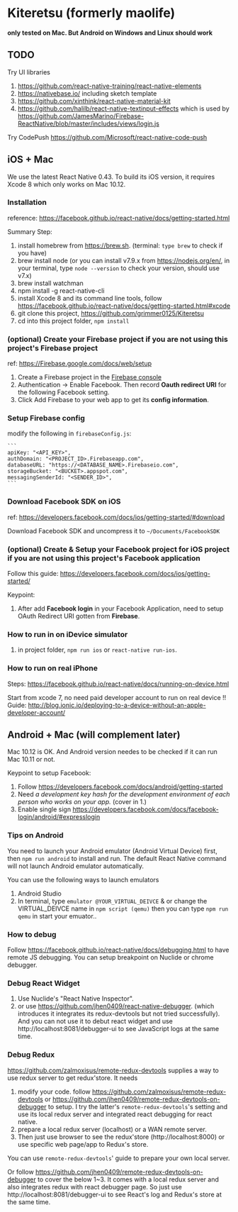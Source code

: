 # Kiteretsu (formerly maolife)

**only tested on Mac. But Android on Windows and Linux should work**

## TODO

Try UI libraries 
1. https://github.com/react-native-training/react-native-elements
2. https://nativebase.io/ including sketch template 
3. https://github.com/xinthink/react-native-material-kit  
4. https://github.com/halilb/react-native-textinput-effects which is used by https://github.com/JamesMarino/Firebase-ReactNative/blob/master/includes/views/login.js

Try CodePush
https://github.com/Microsoft/react-native-code-push

## iOS + Mac
We use the latest React Native 0.43. To build its iOS version, it requires Xcode 8 which only works on Mac 10.12.

### Installation

reference:
https://facebook.github.io/react-native/docs/getting-started.html

Summary Step:
1. install homebrew from https://brew.sh. (terminal: `type brew` to check if you have)
2. brew install node (or you can install v7.9.x from https://nodejs.org/en/, in your terminal, type `node --version` to check your version, should use v7.x)
3. brew install watchman
4. npm install -g react-native-cli
5. install Xcode 8 and its command line tools, follow https://facebook.github.io/react-native/docs/getting-started.html#xcode
6. git clone this project, https://github.com/grimmer0125/Kiteretsu
7. cd into this project folder, `npm install`

### (optional) Create your Firebase project if you are not using this project's Firebase project

ref: https://Firebase.google.com/docs/web/setup

1. Create a Firebase project in the [Firebase console](https://console.Firebase.google.com/)
2. Authentication -> Enable Facebook. Then record **Oauth redirect URI** for the following Facebook setting.
3. Click Add Firebase to your web app to get its **config information**.

### Setup Firebase config

modify the following in `firebaseConfig.js`:

    ```
    apiKey: "<API_KEY>",
    authDomain: "<PROJECT_ID>.Firebaseapp.com",
    databaseURL: "https://<DATABASE_NAME>.Firebaseio.com",
    storageBucket: "<BUCKET>.appspot.com",
    messagingSenderId: "<SENDER_ID>",
    ```

### Download Facebook SDK on iOS

ref: https://developers.facebook.com/docs/ios/getting-started/#download

Download Facebook SDK and uncompress it to `~/Documents/FacebookSDK`

### (optional) Create & Setup your Facebook project for iOS project if you are not using this project's Facebook application

Follow this guide: https://developers.facebook.com/docs/ios/getting-started/

Keypoint:
1. After add **Facebook login** in your Facebook Application, need to setup OAuth Redirect URI gotten from **Firebase**.

### How to run in on iDevice simulator
1. in project folder, `npm run ios` or `react-native run-ios`.

### How to run on real iPhone

Steps:
https://facebook.github.io/react-native/docs/running-on-device.html

Start from xcode 7, no need paid developer account to run on real device !! Guide:
http://blog.ionic.io/deploying-to-a-device-without-an-apple-developer-account/


## Android + Mac (will complement later)

Mac 10.12 is OK. And Android version needes to be checked if it can run Mac 10.11 or not.

Keypoint to setup Facebook:
1. Follow https://developers.facebook.com/docs/android/getting-started
2. Need *a development key hash for the development environment of each person who works on your app.* (cover in 1.)
3. Enable single sign https://developers.facebook.com/docs/facebook-login/android/#expresslogin

### Tips on Android

You need to launch your Android emulator (Android Virtual Device) first, then `npm run android` to install and run. The default React Native command will not launch Android emulator automatically.

You can use the following ways to launch emulators
1. Android Studio
2. In terminal, type `emulator @YOUR_VIRTUAL_DEIVCE` & or change the VIRTUAL_DEIVCE name in `npm script (qemu)` then you can type `npm run qemu` in start your emuator..

### How to debug

Follow https://facebook.github.io/react-native/docs/debugging.html to have remote JS debugging. You can setup breakpoint on Nuclide or chrome debugger. 

### Debug React Widget
1. Use Nuclide's "React Native Inspector".
2. or use https://github.com/jhen0409/react-native-debugger. (which introduces it integrates its redux-devtools but not tried successfully). And you can not use it to debut react widget and use http://localhost:8081/debugger-ui to see JavaScript logs at the same time.

### Debug Redux

https://github.com/zalmoxisus/remote-redux-devtools supplies a way to use redux server to get redux'store. It needs

1. modify your code. follow https://github.com/zalmoxisus/remote-redux-devtools  or  https://github.com/jhen0409/remote-redux-devtools-on-debugger to setup. I try the latter's `remote-redux-devtools`'s setting and use its local redux server and integrated react debugging for react native.
2. prepare a local redux server (localhost) or a WAN remote server.
3. Then just use browser to see the redux'store (http://localhost:8000) or use specific web page/app to Redux's store.

You can use `remote-redux-devtools`' guide to prepare your own local server.

Or follow https://github.com/jhen0409/remote-redux-devtools-on-debugger to cover the below 1~3. It comes with a local redux server and also integrates redux with react debugger page. So just use http://localhost:8081/debugger-ui to see React's log and Redux's store at the same time.
